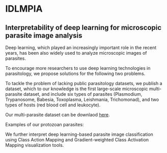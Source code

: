 # IDLMPIA
## Interpretability of deep learning for microscopic parasite image analysis

Deep learning, which played an increasingly important role in the recent years, has been also widely used to analyze microscopic images of parasites. <br>

To encourage more researchers to use deep learning technologies in parasitology, we propose solutions for the following two problems.<br> 

To tackle the problem of lacking public parasitology datasets, we publish a dataset, which to our knowledge is the first large-scale microscopic multi-parasite dataset, and include six types of parasites (Plasmodium, Trypanosome, Babesia, Toxoplasma, Leishmania, Trichomonad), and two types of hosts (red blood cell and leukocyte). <br>

Our multi-parasite dataset can be downlaod [here](https://data.mendeley.com/datasets/4tnhbsh58c/draft?a=58f32edd-d920-49a2-b690-7eb8508400d9).<br>

Examples of our protozoan parasites:


We further interpret deep learning-based parasite image classification using Class Action Mapping and Gradient-weighted Class Activation Mapping visualization tools.<br>

